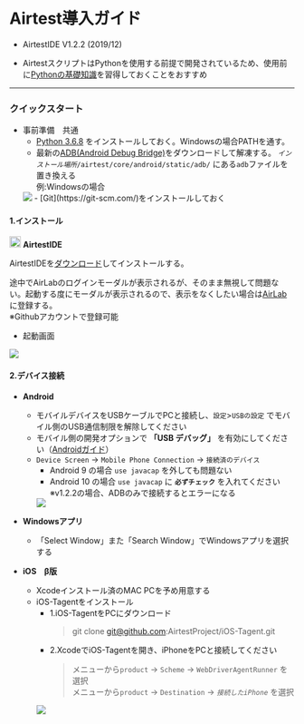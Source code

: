 # Airtest導入ガイド

- AirtestIDE V1.2.2 (2019/12)
  
- AirtestスクリプトはPythonを使用する前提で開発されているため、使用前に[Pythonの基礎知識](https://docs.python.org/ja/3.6/tutorial/index.html)を習得しておくことをおすすめ  

---

### クイックスタート
  
- 事前準備　共通
  - [Python 3.6.8](https://www.python.org/downloads/release/python-368/) をインストールしておく。Windowsの場合PATHを通す。
  - 最新の[ADB(Android Debug Bridge)](https://developer.android.com/studio/releases/platform-tools.html)をダウンロードして解凍する。
  *`インストール場所`*`/airtest/core/android/static/adb/` にある`adb`ファイルを置き換える  
  例:Windowsの場合
  <img src="https://github.com/saisai-dan-shift/Airtest/blob/master/docs/img/Q_ADB.JPG"/>
  - [Git](https://git-scm.com/)をインストールしておく

#### 1.インストール

<img src="http://airtest.netease.com/static/img/icon/48x48.png" width = "20" height = "20"/> **AirtestIDE**
  
AirtestIDEを[ダウンロード](http://airtest.netease.com/changelog.html)してインストールする。
  
途中でAirLabのログインモーダルが表示されるが、そのまま無視して問題ない。起動する度にモーダルが表示されるので、表示をなくしたい場合は[AirLab](https://airlab.163.com/)に登録する。  
※Githubアカウントで登録可能

- 起動画面  
<img src="https://github.com/saisai-dan-shift/Airtest/blob/master/docs/img/Q_start.JPG"/>
  
#### 2.デバイス接続

- **Android**
  - モバイルデバイスをUSBケーブルでPCと接続し、`設定`>`USBの設定` でモバイル側のUSB通信制限を解除してください
  - モバイル側の開発オプションで **「USB デバッグ」** を有効にしてください（[Androidガイド](https://developer.android.com/studio/debug/dev-options.html#debugging)）
  - `Device Screen` -> `Mobile Phone Connection` -> `接続済のデバイス`  
    - Android 9 の場合 `use javacap` を外しても問題ない
    - Android 10 の場合 `use javacap` に **`必ずチェック`** を入れてください  
    ※v1.2.2の場合、ADBのみで接続するとエラーになる
    <img src="https://github.com/saisai-dan-shift/Airtest/blob/master/docs/img/Q_android_connect.gif"/>
    <br/>
- **Windowsアプリ**
   - 「Select Window」また「Search Window」でWindowsアプリを選択する  
  
- **iOS　β版**
  - Xcodeインストール済のMAC PCを予め用意する
  - iOS-Tagentをインストール
    - 1.iOS-TagentをPCにダウンロード
      > git clone git@github.com:AirtestProject/iOS-Tagent.git
    - 2.XcodeでiOS-Tagentを開き、iPhoneをPCと接続してください
      > メニューから`product` -> `Scheme` -> `WebDriverAgentRunner` を選択  
      > メニューから`product` -> `Destination` -> *`接続したiPhone`* を選択
    <img src="https://github.com/saisai-dan-shift/Airtest/blob/master/docs/img/Q_iOSTagent.png"/>

